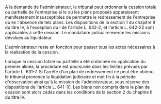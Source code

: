 A la demande de l'administrateur, le tribunal peut ordonner la cession totale ou partielle de l'entreprise si le ou les plans proposés apparaissent manifestement insusceptibles de permettre le redressement de l'entreprise ou en l'absence de tels plans. Les dispositions de la section 1 du chapitre II du titre IV, à l'exception du I de l'article L. 642-2, et l'article L. 642-22 sont applicables à cette cession. Le mandataire judiciaire exerce les missions dévolues au liquidateur.

L'administrateur reste en fonction pour passer tous les actes nécessaires à la réalisation de la cession.

Lorsque la cession totale ou partielle a été ordonnée en application du premier alinéa, la procédure est poursuivie dans les limites prévues par l'article L. 631-7. Si l'arrêté d'un plan de redressement ne peut être obtenu, le tribunal prononce la liquidation judiciaire et met fin à la période d'observation ainsi qu'à la mission de l'administrateur, sous réserve des dispositions de l'article L. 641-10. Les biens non compris dans le plan de cession sont alors cédés dans les conditions de la section 2 du chapitre II du titre IV.
